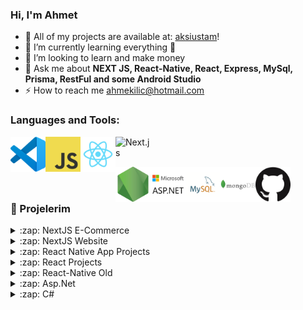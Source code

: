 ### Hi, I'm Ahmet

- 🔭 All of my projects are available at: [aksiustam](https://github.com/aksiustam)!
- 🌱 I’m currently learning everything 🤣
- 👯 I’m looking to learn and make money
- 🥅 Ask me about **NEXT JS, React-Native, React, Express, MySql, Prisma, RestFul and some Android Studio**
- ⚡ How to reach me ahmekilic@hotmail.com

### Languages and Tools:

<img align="left" alt="Visual Studio Code" width="56px" src="https://raw.githubusercontent.com/github/explore/80688e429a7d4ef2fca1e82350fe8e3517d3494d/topics/visual-studio-code/visual-studio-code.png"/>
<img align="left" alt="JavaScript" width="56px" src="https://raw.githubusercontent.com/github/explore/80688e429a7d4ef2fca1e82350fe8e3517d3494d/topics/javascript/javascript.png" />
<img align="left" alt="React" width="56px" src="https://raw.githubusercontent.com/github/explore/80688e429a7d4ef2fca1e82350fe8e3517d3494d/topics/react/react.png" />
<img align="left" alt="Next.js" width="56px" src="https://cdn.worldvectorlogo.com/logos/next-js.svg" />

<br /> <br />

<img align="left" alt="Node.js" width="56px" src="https://raw.githubusercontent.com/github/explore/80688e429a7d4ef2fca1e82350fe8e3517d3494d/topics/nodejs/nodejs.png" />
<img align="left" alt="Asp.NET" width="56px" src="https://raw.githubusercontent.com/github/explore/80688e429a7d4ef2fca1e82350fe8e3517d3494d/topics/aspnet/aspnet.png" />
<img align="left" alt="MySQL" width="56px" src="https://raw.githubusercontent.com/github/explore/80688e429a7d4ef2fca1e82350fe8e3517d3494d/topics/mysql/mysql.png" />
<img align="left" alt="MongoDB" width="56px" src="https://raw.githubusercontent.com/github/explore/80688e429a7d4ef2fca1e82350fe8e3517d3494d/topics/mongodb/mongodb.png" />
<img align="left" alt="GitHub" width="56px" src="https://raw.githubusercontent.com/github/explore/78df643247d429f6cc873026c0622819ad797942/topics/github/github.png" />

<br /> <br />

### 📕 Projelerim
<details>
    <summary>:zap: NextJS E-Commerce </summary>
  
<!--START_SECTION:activity-->

- [NextJS-ETicaret-Websitesi](https://github.com/aksiustam/NextJS-ETicaret-Websitesi)
- [NextJS-ECommerce-Website](https://github.com/aksiustam/NextJS-ECommerce-Website)
- [OnePage-Ecommerce-Website](https://github.com/aksiustam/OnePage-Ecommerce-Website)

<!--END_SECTION:activity-->

</details>
<details>
  <summary>:zap: NextJS Website</summary>
  
<!--START_SECTION:activity-->

- [RumiCeremony](https://github.com/aksiustam/TanitimWebsitesi)
- [KolejWebsitesi](https://github.com/aksiustam/Kolej-Websitesi)

<!--END_SECTION:activity-->

</details>

<details>
  <summary>:zap: React Native App Projects</summary>
  
<!--START_SECTION:activity-->

- [ERepair](https://github.com/aksiustam/Erepair-app-ReactNative)
- [KolayOkuma](https://github.com/aksiustam/EnderGenclik-Apk-ReactNative)

<!--END_SECTION:activity-->

</details>

<details>
  <summary>:zap: React Projects</summary>
  
<!--START_SECTION:activity-->

- [DeliveryWi](https://www.deliverywioffical.com/)
- [KonyaOkyanusBalık](https://konyaokyanusbalik.com/)
- [DurlarTurizm](https://durlarturizm.com/)

<!--END_SECTION:activity-->

</details>

<details>
  <summary>:zap: React-Native Old</summary>
  
<!--START_SECTION:activity-->

- [KiTakip Kitap Takip Uygulaması](https://github.com/aksiustam/kitakip)
- [Whatsapp Arayüzü](https://github.com/aksiustam/whatsup)

<!--END_SECTION:activity-->

</details>
<details>
  <summary>:zap: Asp.Net </summary>
  
<!--START_SECTION:activity-->

- [Asp.NET MVC - Authentication - ES6 - Excel Data Transfer - Mail to Forgotten Password](https://github.com/aksiustam/ProjeTakipWeb)

<!--END_SECTION:activity-->

</details>
<details>
  <summary>:zap: C# </summary>
  
<!--START_SECTION:activity-->
- [KTMuşteriTakip](https://github.com/aksiustam/KT_MusteriTakip)
- [GA](https://github.com/aksiustam/GA_rosenbrock)
- [PSO](https://github.com/aksiustam/PSO)
- [BM](https://github.com/aksiustam/BM)

<!--END_SECTION:activity-->

</details>
